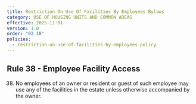 ```yaml
---
title: Restriction On Use Of Facilities By Employees Bylaws
category: USE OF HOUSING UNITS AND COMMON AREAS
effective: 2025-11-01
version: 1.0
order: "02.18"
policies:
  - restriction-on-use-of-facilities-by-employees-policy
---
```


## Rule 38 - Employee Facility Access

38) No employees of an owner or resident or guest of such employee may use any of the facilities in the estate unless otherwise accompanied by the owner.
